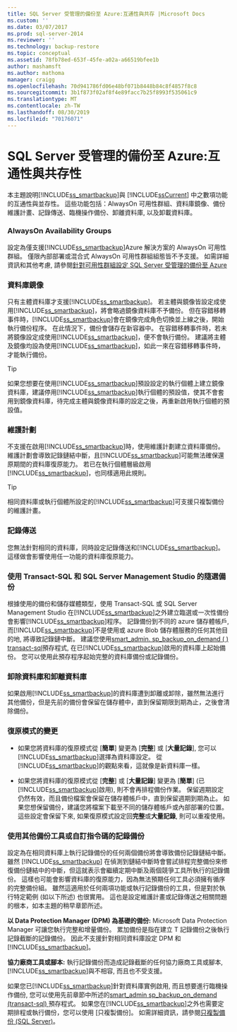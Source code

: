 ```yaml
---
title: SQL Server 受管理的備份至 Azure:互通性與共存 |Microsoft Docs
ms.custom: ''
ms.date: 03/07/2017
ms.prod: sql-server-2014
ms.reviewer: ''
ms.technology: backup-restore
ms.topic: conceptual
ms.assetid: 78fb78ed-653f-45fe-a02a-a66519bfee1b
author: mashamsft
ms.author: mathoma
manager: craigg
ms.openlocfilehash: 70d941786fd06e48bf071b8448b84c8f4857f8c8
ms.sourcegitcommit: 3b1f873f02af8f4e89facc7b25f8993f535061c9
ms.translationtype: MT
ms.contentlocale: zh-TW
ms.lasthandoff: 08/30/2019
ms.locfileid: "70176071"
---
```

# <a name="sql-server-managed-backup-to-azure-interoperability-and-coexistence"></a>SQL Server 受管理的備份至 Azure:互通性與共存性
  本主題說明[!INCLUDE[ss_smartbackup](../includes/ss-smartbackup-md.md)]與 [!INCLUDE[ssCurrent](../includes/sscurrent-md.md)] 中之數項功能的互通性與並存性。 這些功能包括：AlwaysOn 可用性群組、資料庫鏡像、備份維護計畫、記錄傳送、臨機操作備份、卸離資料庫, 以及卸載資料庫。  
  
### <a name="alwayson-availability-groups"></a>AlwaysOn Availability Groups  
 設定為僅支援[!INCLUDE[ss_smartbackup](../includes/ss-smartbackup-md.md)]Azure 解決方案的 AlwaysOn 可用性群組。 僅限內部部署或混合式 AlwaysOn 可用性群組組態皆不予支援。 如需詳細資訊和其他考慮, 請參閱[針對可用性群組設定 SQL Server 受管理的備份至 Azure](../../2014/database-engine/setting-up-sql-server-managed-backup-to-windows-azure-for-availability-groups.md)  
  
### <a name="database-mirroring"></a>資料庫鏡像  
 只有主體資料庫才支援[!INCLUDE[ss_smartbackup](../includes/ss-smartbackup-md.md)]。 若主體與鏡像皆設定成使用[!INCLUDE[ss_smartbackup](../includes/ss-smartbackup-md.md)]，將會略過鏡像資料庫不予備份。 但在容錯移轉事件時，[!INCLUDE[ss_smartbackup](../includes/ss-smartbackup-md.md)]會在鏡像完成角色切換並上線之後，開始執行備份程序。 在此情況下，備份會儲存在新容器中。 在容錯移轉事件時，若未將鏡像設定成使用[!INCLUDE[ss_smartbackup](../includes/ss-smartbackup-md.md)]，便不會執行備份。 建議將主體及鏡像均設為使用[!INCLUDE[ss_smartbackup](../includes/ss-smartbackup-md.md)]，如此一來在容錯移轉事件時，才能執行備份。  
  
> [!TIP]  
>  如果您想要在使用[!INCLUDE[ss_smartbackup](../includes/ss-smartbackup-md.md)]預設設定的執行個體上建立鏡像資料庫，建議停用[!INCLUDE[ss_smartbackup](../includes/ss-smartbackup-md.md)]執行個體的預設值，使其不會套用到鏡像資料庫，待完成主體與鏡像資料庫的設定之後，再重新啟用執行個體的預設值。  
  
### <a name="maintenance-plan"></a>維護計劃  
 不支援在啟用[!INCLUDE[ss_smartbackup](../includes/ss-smartbackup-md.md)]時，使用維護計劃建立資料庫備份。 維護計劃會導致記錄鏈結中斷，且[!INCLUDE[ss_smartbackup](../includes/ss-smartbackup-md.md)]可能無法確保還原期間的資料庫復原能力。 若已在執行個體層級啟用[!INCLUDE[ss_smartbackup](../includes/ss-smartbackup-md.md)]，也同樣適用此規則。  
  
> [!TIP]  
>  相同資料庫或執行個體所設定的[!INCLUDE[ss_smartbackup](../includes/ss-smartbackup-md.md)]可支援只複製備份的維護計畫。  
  
### <a name="log-shipping"></a>記錄傳送  
 您無法針對相同的資料庫，同時設定記錄傳送和[!INCLUDE[ss_smartbackup](../includes/ss-smartbackup-md.md)]。 這樣做會影響使用任一功能的資料庫復原能力。  
  
### <a name="ad-hoc-backups-using-transact-sql-and-sql-server-management-studio"></a>使用 Transact-SQL 和 SQL Server Management Studio 的隨選備份  
 根據使用的備份和儲存媒體類型，使用 Transact-SQL 或 SQL Server Management Studio 在[!INCLUDE[ss_smartbackup](../includes/ss-smartbackup-md.md)]之外建立臨選或一次性備份會影響[!INCLUDE[ss_smartbackup](../includes/ss-smartbackup-md.md)]程序。 記錄備份到不同的 azure 儲存體帳戶, 而[!INCLUDE[ss_smartbackup](../includes/ss-smartbackup-md.md)]不是使用或 azure Blob 儲存體服務的任何其他目的地, 將導致記錄鏈中斷。 建議您使用[smart_admin. sp_backup_on_demand &#40; &#41; transact-sql](/sql/relational-databases/system-stored-procedures/managed-backup-sp-backup-on-demand-transact-sql)預存程式, 在已[!INCLUDE[ss_smartbackup](../includes/ss-smartbackup-md.md)]啟用的資料庫上起始備份。 您可以使用此預存程序起始完整的資料庫備份或記錄備份。  
  
### <a name="drop-database-and-detach-database"></a>卸除資料庫和卸離資料庫  
 如果啟用[!INCLUDE[ss_smartbackup](../includes/ss-smartbackup-md.md)]的資料庫遭到卸離或卸除，雖然無法進行其他備份，但是先前的備份會保留在儲存體中，直到保留期限到期為止，之後會清除備份。  
  
### <a name="changes-to-recovery-model"></a>復原模式的變更  
  
-   如果您將資料庫的復原模式從 [**簡單**] 變更為 [**完整**] 或 [**大量記錄**], 您可以[!INCLUDE[ss_smartbackup](../includes/ss-smartbackup-md.md)]選擇為資料庫設定。 從[!INCLUDE[ss_smartbackup](../includes/ss-smartbackup-md.md)]的觀點來看，這就像是新資料庫一樣。  
  
-   如果您將資料庫的復原模式從 [**完整**] 或 [**大量記錄**] 變更為 [**簡單**] (已[!INCLUDE[ss_smartbackup](../includes/ss-smartbackup-md.md)]啟用), 則不會再排程備份作業。 保留週期設定仍然有效，而且備份檔案會保留在儲存體帳戶中，直到保留週期到期為止。 如果您想保留備份，建議您將檔案下載至不同的儲存體帳戶或內部部署的位置。 這些設定會保留下來, 如果復原模式設定回**完整**或**大量記錄**, 則可以重複使用。  
  
### <a name="log-backups-using-other-backup-tools-or-custom-scripts"></a>使用其他備份工具或自訂指令碼的記錄備份  
 設定為在相同資料庫上執行記錄備份的任何兩個備份將會導致備份記錄鏈結中斷。 雖然 [!INCLUDE[ss_smartbackup](../includes/ss-smartbackup-md.md)] 在偵測到鏈結中斷時會嘗試排程完整備份來修復備份鏈結中的中斷，但這就表示會繼續定期中斷及兩個競爭工具所執行的記錄備份。 這樣也可能會影響資料庫的復原能力，因為無法預期任何工具必須擁有循序的完整備份組。 雖然這適用於任何兩項功能或執行記錄備份的工具，但是對於執行特定範例 (如以下所述) 也很實用。 這也是設定維護計畫或記錄傳送之相關問題的根本，如本主題的稍早章節所述。  
  
 **以 Data Protection Manager (DPM) 為基礎的備份:** Microsoft Data Protection Manager 可讓您執行完整和增量備份。 累加備份是指在建立 T 記錄備份之後執行記錄截斷的記錄備份。 因此不支援針對相同資料庫設定 DPM 和[!INCLUDE[ss_smartbackup](../includes/ss-smartbackup-md.md)]。  
  
 **協力廠商工具或腳本:** 執行記錄備份而造成記錄截斷的任何協力廠商工具或腳本, [!INCLUDE[ss_smartbackup](../includes/ss-smartbackup-md.md)]與不相容, 而且也不受支援。  
  
 如果您已[!INCLUDE[ss_smartbackup](../includes/ss-smartbackup-md.md)]針對資料庫實例啟用, 而且想要進行臨機操作備份, 您可以使用先前章節中所述的[smart_admin sp_backup_on_demand &#40;transact-sql&#41; ](/sql/relational-databases/system-stored-procedures/managed-backup-sp-backup-on-demand-transact-sql)預存程式。 如果您在[!INCLUDE[ss_smartbackup](../includes/ss-smartbackup-md.md)]之外也需要定期排程或執行備份，您可以使用 [只複製備份]。  如需詳細資訊，請參閱[只複製備份 &#40;SQL Server&#41;](../relational-databases/backup-restore/copy-only-backups-sql-server.md)。  
  
  
